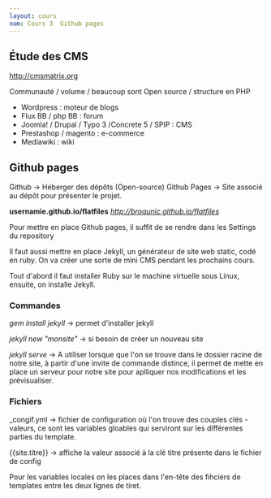 ```yaml
---
layout: cours
nom: Cours 3  Github pages
---
```



## Étude des CMS

http://cmsmatrix.org

Communauté / volume / beaucoup sont Open source / structure en PHP

* Wordpress : moteur de blogs
* Flux BB / php BB : forum
* Joomla! / Drupal / Typo 3 /Concrete 5 / SPIP : CMS
* Prestashop / magento : e-commerce
* Mediawiki : wiki

## Github pages

Github -> Héberger des dépôts (Open-source)
Github Pages -> Site associé au dépôt pour présenter le projet.

__usernamie.github.io/flatfiles__
_http://broqunic.github.io/flatfiles_

Pour mettre en place Github pages, il suffit de se rendre dans les Settings du repository

Il faut aussi mettre en place Jekyll, un générateur de site web static, codé en ruby. On va créer une sorte de mini CMS pendant les prochains cours.

Tout d'abord il faut installer Ruby sur le machine virtuelle sous Linux, ensuite, on installe Jekyll.

### Commandes
_gem install jekyll_ -> permet d'installer jekyll

_jekyll new "monsite"_ -> si besoin de créer un nouveau site

_jekyll serve_ -> A utiliser lorsque que l'on se trouve dans le dossier racine de notre site, à partir d'une invite de commande distince, il permet de mette en place un serveur pour notre site pour aplliquer nos modifications et les prévisualiser.


### Fichiers

_congif.yml -> fichier de configuration où l'on trouve des couples clés - valeurs, ce sont les variables gloables qui serviront sur les différentes parties du template.

{{site.titre}} -> affiche la valeur associé à la clé titre présente dans le fichier de config

Pour les variables locales on les places dans l'en-tête des fihciers de templates entre les deux lignes de tiret.
